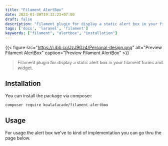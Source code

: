 ```yaml
---
title: "Filament AlertBox"
date: 2023-01-30T19:32:23+07:00
draft: false
description: "Filament plugin for display a static alert box in your filament forms and widget."
tags: ['docs', 'laravel', 'filament']
keywords: ["filament", "alertbox", "installation"]
---
```


{{< figure
    src="https://i.ibb.co/JzJ9Gz4/Personal-design.png"
    alt="Preview Filament AlertBox"
    caption="Preview Filament AlertBox"
    >}}

> Filament plugin for display a static alert box in your filament forms and widget.

## Installation

You can install the package via composer:

```bash
composer require koalafacade/filament-alertbox
```

## Usage

For usage the alert box we've to kind of implementation you can go thru the page below.
